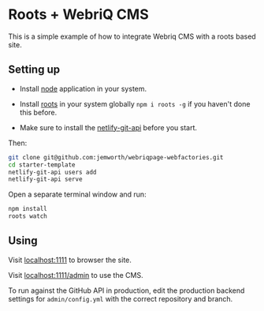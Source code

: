# Roots + WebriQ CMS

This is a simple example of how to integrate Webriq CMS with a roots based site.

## Setting up

* Install [node](https://nodejs.org/en/) application in your system.

* Install [roots](http://roots.cx/articles/getting-started) in your system globally `npm i roots -g` if you haven't done this before.

* Make sure to install the [netlify-git-api](https://github.com/webriq/netlify-git-api) before you start.

Then:

```bash
git clone git@github.com:jemworth/webriqpage-webfactories.git
cd starter-template
netlify-git-api users add
netlify-git-api serve
```

Open a separate terminal window and run:

```bash
npm install
roots watch
```

## Using

Visit [localhost:1111](http://localhost:1111/) to browser the site.

Visit [localhost:1111/admin](http://localhost:1111/admin) to use the CMS.

To run against the GitHub API in production, edit the production backend settings for `admin/config.yml` with the correct repository and branch.
